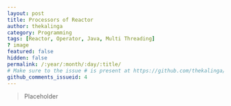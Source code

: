 ```yaml
---
layout: post
title: Processors of Reactor
author: thekalinga
category: Programming
tags: [Reactor, Operator, Java, Multi Threading]
? image
featured: false
hidden: false
permalink: /:year/:month/:day/:title/
# Make sure to the issue # is present at https://github.com/thekalinga/thekalinga.in-comments/issues
github_comments_issueid: 4
---
```


> Placeholder

